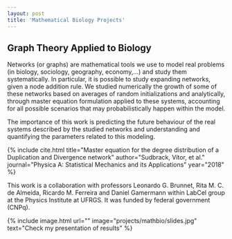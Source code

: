 ```yaml
---
layout: post
title: 'Mathematical Biology Projects'
---
```


## Graph Theory Applied to Biology

Networks (or graphs) are mathematical tools we use to model real problems (in biology, sociology, geography, economy,...) and study them systematically. In particular, it is possible to study expanding networks, given a node addition rule. We studied numerically the growth of some of these networks based on averages of random initializations and analytically, through master equation formulation applied to these systems, accounting for all possible scenarios that may probabilistically happen within the model.

The importance of this work is predicting the future behaviour of the real systems described by the studied networks and understanding and quantifying the parameters related to this modeling.

{% include cite.html title="Master equation for the degree distribution of a Duplication and Divergence network" author="Sudbrack, Vítor, et al." journal="Physica A: Statistical Mechanics and its Applications" year="2018" %}

This work is a collaboration with professors Leonardo G. Brunnet, Rita M. C. de Almeida, Ricardo M. Ferreira and Daniel Gamermann within LabCel group at the Physics Institute at UFRGS. It was funded by federal government (CNPq).

{% include image.html url="" image="projects/mathbio/slides.jpg" text="Check my presentation of results" %}



